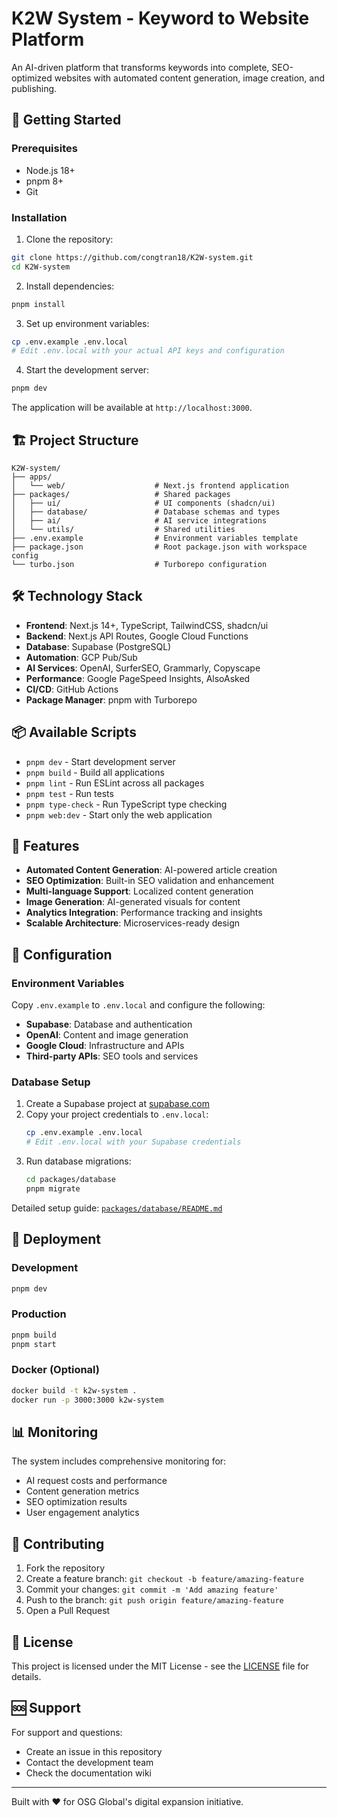 # K2W System - Keyword to Website Platform

An AI-driven platform that transforms keywords into complete, SEO-optimized websites with automated content generation, image creation, and publishing.

## 🚀 Getting Started

### Prerequisites

- Node.js 18+ 
- pnpm 8+
- Git

### Installation

1. Clone the repository:
```bash
git clone https://github.com/congtran18/K2W-system.git
cd K2W-system
```

2. Install dependencies:
```bash
pnpm install
```

3. Set up environment variables:
```bash
cp .env.example .env.local
# Edit .env.local with your actual API keys and configuration
```

4. Start the development server:
```bash
pnpm dev
```

The application will be available at `http://localhost:3000`.

## 🏗️ Project Structure

```
K2W-system/
├── apps/
│   └── web/                    # Next.js frontend application
├── packages/                   # Shared packages
│   ├── ui/                     # UI components (shadcn/ui)
│   ├── database/               # Database schemas and types
│   ├── ai/                     # AI service integrations
│   └── utils/                  # Shared utilities
├── .env.example                # Environment variables template
├── package.json                # Root package.json with workspace config
└── turbo.json                  # Turborepo configuration
```

## 🛠️ Technology Stack

- **Frontend**: Next.js 14+, TypeScript, TailwindCSS, shadcn/ui
- **Backend**: Next.js API Routes, Google Cloud Functions
- **Database**: Supabase (PostgreSQL)
- **Automation**: GCP Pub/Sub
- **AI Services**: OpenAI, SurferSEO, Grammarly, Copyscape
- **Performance**: Google PageSpeed Insights, AlsoAsked
- **CI/CD**: GitHub Actions
- **Package Manager**: pnpm with Turborepo

## 📦 Available Scripts

- `pnpm dev` - Start development server
- `pnpm build` - Build all applications
- `pnpm lint` - Run ESLint across all packages
- `pnpm test` - Run tests
- `pnpm type-check` - Run TypeScript type checking
- `pnpm web:dev` - Start only the web application

## 🌟 Features

- **Automated Content Generation**: AI-powered article creation
- **SEO Optimization**: Built-in SEO validation and enhancement
- **Multi-language Support**: Localized content generation
- **Image Generation**: AI-generated visuals for content
- **Analytics Integration**: Performance tracking and insights
- **Scalable Architecture**: Microservices-ready design

## 🔧 Configuration

### Environment Variables

Copy `.env.example` to `.env.local` and configure the following:

- **Supabase**: Database and authentication
- **OpenAI**: Content and image generation
- **Google Cloud**: Infrastructure and APIs
- **Third-party APIs**: SEO tools and services

### Database Setup

1. Create a Supabase project at [supabase.com](https://supabase.com)
2. Copy your project credentials to `.env.local`:
   ```bash
   cp .env.example .env.local
   # Edit .env.local with your Supabase credentials
   ```
3. Run database migrations:
   ```bash
   cd packages/database
   pnpm migrate
   ```

Detailed setup guide: [`packages/database/README.md`](packages/database/README.md)

## 🚢 Deployment

### Development
```bash
pnpm dev
```

### Production
```bash
pnpm build
pnpm start
```

### Docker (Optional)
```bash
docker build -t k2w-system .
docker run -p 3000:3000 k2w-system
```

## 📊 Monitoring

The system includes comprehensive monitoring for:
- AI request costs and performance
- Content generation metrics
- SEO optimization results
- User engagement analytics

## 🤝 Contributing

1. Fork the repository
2. Create a feature branch: `git checkout -b feature/amazing-feature`
3. Commit your changes: `git commit -m 'Add amazing feature'`
4. Push to the branch: `git push origin feature/amazing-feature`
5. Open a Pull Request

## 📄 License

This project is licensed under the MIT License - see the [LICENSE](LICENSE) file for details.

## 🆘 Support

For support and questions:
- Create an issue in this repository
- Contact the development team
- Check the documentation wiki

---

Built with ❤️ for OSG Global's digital expansion initiative.